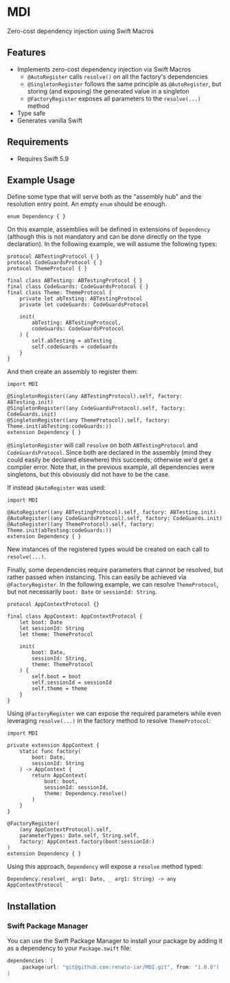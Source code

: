 # MDI
Zero-cost dependency injection using Swift Macros

## Features

- Implements zero-cost dependency injection via Swift Macros
  - `@AutoRegister` calls `resolve()` on all the factory's dependencies
  - `@SingletonRegister` follows the same principle as `@AutoRegister`, but storing (and exposing) the generated value in a singleton
  - `@FactoryRegister` exposes all parameters to the `resolve(...)` method
- Type safe
- Generates vanilla Swift

## Requirements

- Requires Swift 5.9

## Example Usage

Define some type that will serve both as the "assembly hub" and the resolution entry point.
An empty `enum` should be enough.

```
enum Dependency { }
```

On this example, assemblies will be defined in extensions of `Dependency` (although this is not mandatory and can be done directly on the type declaration).
In the following example, we will assume the following types:

```
protocol ABTestingProtocol { }
protocol CodeGuardsProtocol { }
protocol ThemeProtocol { }

final class ABTesting: ABTestingProtocol { }
final class CodeGuards: CodeGuardsProtocol { }
final class Theme: ThemeProtocol {
    private let abTesting: ABTestingProtocol
    private let codeGuards: CodeGuardsProtocol

    init(
        abTesting: ABTestingProtocol,
        codeGuards: CodeGuardsProtocol
    ) {
        self.abTesting = abTesting
        self.codeGuards = codeGuards
    }
}
```

And then create an assembly to register them:

```
import MDI

@SingletonRegister((any ABTestingProtocol).self, factory: ABTesting.init)
@SingletonRegister((any CodeGuardsProtocol).self, factory: CodeGuards.init)
@SingletonRegister((any ThemeProtocol).self, factory: Theme.init(abTesting:codeGuards:))
extension Dependency { }
```

`@SingletonRegister` will call `resolve` on both `ABTestingProtocol` and `CodeGuardsProtocol`.
Since both are declared in the assembly (mind they could easily be declared elsewhere) this succeeds; otherwise we'd get a compiler error.
Note that, in the previous example, all dependencies were singletons, but this obviously did not have to be the case.

If instead `@AutoRegister` was used:

```
import MDI

@AutoRegister((any ABTestingProtocol).self, factory: ABTesting.init)
@AutoRegister((any CodeGuardsProtocol).self, factory: CodeGuards.init)
@AutoRegister((any ThemeProtocol).self, factory: Theme.init(abTesting:codeGuards:))
extension Dependency { }
```

New instances of the registered types would be created on each call to `resolve(...)`.

Finally, some dependencies require parameters that cannot be resolved, but rather passed when instancing.
This can easily be achieved via `@FactoryRegister`.
In the following example, we can resolve `ThemeProtocol`, but not necessarily `boot: Date` or `sessionId: String`.

```
protocol AppContextProtocol {}

final class AppContext: AppContextProtocol {
    let boot: Date
    let sessionId: String
    let theme: ThemeProtocol

    init(
        boot: Date,
        sessionId: String,
        theme: ThemeProtocol
    ) {
        self.boot = boot
        self.sessionId = sessionId
        self.theme = theme
    }
}
```

Using `@FactoryRegister` we can expose the required parameters while even leveraging `resolve(...)` in the factory method to resolve `ThemeProtocol`:

```
import MDI

private extension AppContext {
    static func factory(
        boot: Date,
        sessionId: String
    ) -> AppContext {
        return AppContext(
            boot: boot,
            sessionId: sessionId,
            theme: Dependency.resolve()
        )
    }
}

@FactoryRegister(
    (any AppContextProtocol).self,
    parameterTypes: Date.self, String.self,
    factory: AppContext.factory(boot:sessionId:)
)
extension Dependency { }
```

Using this approach, `Dependency` will expose a `resolve` method typed:
```
Dependency.resolve(_ arg1: Date, _ arg1: String) -> any AppContextProtocol
``````

## Installation

### Swift Package Manager

You can use the Swift Package Manager to install your package by adding it as a dependency to your `Package.swift` file:

```swift
dependencies: [
    .package(url: "git@github.com:renato-iar/MDI.git", from: "1.0.0")
]
